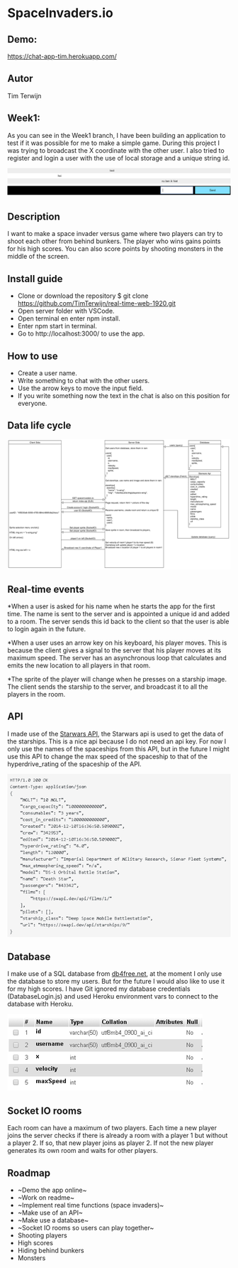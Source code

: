 # SpaceInvaders.io

## Demo:
https://chat-app-tim.herokuapp.com/

## Autor
Tim Terwijn

## Week1:
As you can see in the Week1 branch, I have been building an application to test if it was possible for me to make a simple game. During this project I was trying to broadcast the X coordinate with the other user. I also tried to register and login a user with the use of local storage and a unique string id.

![week1](/docs/week1.png)

## Description
I want to make a space invader versus game where two players can try to shoot each other from behind bunkers. The player who wins gains points for his high scores. You can also score points by shooting monsters in the middle of the screen.

## Install guide
* Clone or download the repository $ git clone https://github.com/TimTerwijn/real-time-web-1920.git
* Open server folder with VSCode.
* Open terminal en enter npm install.
* Enter npm start in terminal.
* Go to http://localhost:3000/ to use the app.

## How to use
* Create a user name.
* Write something to chat with the other users.
* Use the arrow keys to move the input field.
* If you write something now the text in the chat is also on this position for everyone.

## Data life cycle
![data-life-cycle](/docs/data-life-cycle.png)

## Real-time events
*When a user is asked for his name when he starts the app for the first time. The name is sent to the server and is appointed a unique id and added to a room. The server sends this id back to the client so that the user is able to login again in the future.

*When a user uses an arrow key on his keyboard, his player moves. This is because the client gives a signal to the server that his player moves at its maximum speed. The server has an asynchronous loop that calculates and emits the new location to all players in that room.

*The sprite of the player will change when he presses on a starship image. The client sends the starship to the server, and broadcast it to all the players in the room.

## API
I made use of the [Starwars API](https://swapi.dev/), the Starwars api is used to get the data of the starships. This is a nice api because I do not need an api key. For now I only use the names of the spaceships from this API, but in the future I might use this API to change the max speed of the spaceship to that of the hyperdrive_rating of the spaceship of the API.

![api](/docs/api.png)

## Database
I make use of a SQL database from [db4free.net](https://www.db4free.net), at the moment I only use the database to store my users. But for the future I would also like to use it for my high scores. I have Git ignored my database credentials (DatabaseLogin.js) and used Heroku environment vars to connect to the database with Heroku.

![database](/docs/database.PNG)

## Socket IO rooms
Each room can have a maximum of two players. Each time a new player joins the server checks if there is already a room with a player 1 but without a player 2. If so, that new player joins as player 2. If not the new player generates its own room and waits for other players.

## Roadmap
* ~Demo the app online~
* ~Work on readme~
* ~Implement real time functions (space invaders)~
* ~Make use of an API~
* ~Make use a database~
* ~Socket IO rooms so users can play together~
* Shooting players
* High scores
* Hiding behind bunkers
* Monsters
